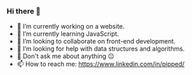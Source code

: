 ### Hi there 👋

- 🔭 I’m currently working on a website.
- 🌱 I’m currently learning JavaScript.
- 👯 I’m looking to collaborate on front-end development.
- 🤔 I’m looking for help with data structures and algorithms.
- 💬 Don't ask me about anything 😐
- 📫 How to reach me: https://www.linkedin.com/in/pipped/
